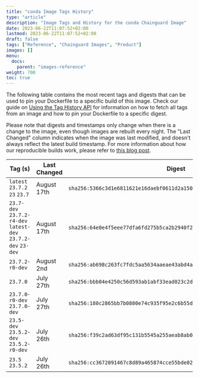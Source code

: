 ```yaml
---
title: "conda Image Tags History"
type: "article"
description: "Image Tags and History for the conda Chainguard Image"
date: 2023-06-22T11:07:52+02:00
lastmod: 2023-06-22T11:07:52+02:00
draft: false
tags: ["Reference", "Chainguard Images", "Product"]
images: []
menu:
  docs:
    parent: "images-reference"
weight: 700
toc: true
---
```


The following table contains the most recent tags and digests that can be used to pin your Dockerfile to a specific build of this image. Check our guide on [Using the Tag History API](/chainguard/chainguard-images/using-the-tag-history-api/) for information on how to fetch all tags from an image and how to pin your Dockerfile to a specific digest.

Please note that digests and timestamps only change when there is a change to the image, even though images are rebuilt every night. The "Last Changed" column indicates when the image was last modified, and doesn't always reflect the latest build timestamp. For more information about how our reproducible builds work, please refer to [this blog post](https://www.chainguard.dev/unchained/reproducing-chainguards-reproducible-image-builds).

| Tag (s)                                                        | Last Changed | Digest                                                                    |
|----------------------------------------------------------------|--------------|---------------------------------------------------------------------------|
|  `latest` `23.7.2` `23` `23.7`                                 | August 17th  | `sha256:5366c3d1e6811621e16daebf0611d2a150302ed6fb2ccb6af35f26774869b3b2` |
|  `23.7-dev` `23.7.2-r4-dev` `latest-dev` `23.7.2-dev` `23-dev` | August 17th  | `sha256:64e0e4f5eee77dfa6fd275b5ca2b2940f28e5be040f7edbf4936df853edce006` |
|  `23.7.2-r0-dev`                                               | August 2nd   | `sha256:ab698c263fc7fdc5aa5634aaeae43abd4a6f5d886e86ba6bebde4a1bdbdbff98` |
|  `23.7.0`                                                      | July 27th    | `sha256:bbb04e4250c56d593ab1abf33ead023c2d8f7bfb1a06cd0cd4d3fffbca68098c` |
|  `23.7.0-r0-dev` `23.7.0-dev`                                  | July 27th    | `sha256:180c2865bb7b0800e74c935f95e2c6b55dc6e791bbd757f0101ef806c60503a9` |
|  `23.5-dev` `23.5.2-dev` `23.5.2-r0-dev`                       | July 26th    | `sha256:f39c2ad63df95c131b5545a255aeab8ab0893d87c21d41d2d15011d4e722f19f` |
|  `23.5` `23.5.2`                                               | July 26th    | `sha256:cc3672091467c8d89a465874cce55bde02e09631020f52d8c357b35b28c5b3de` |

